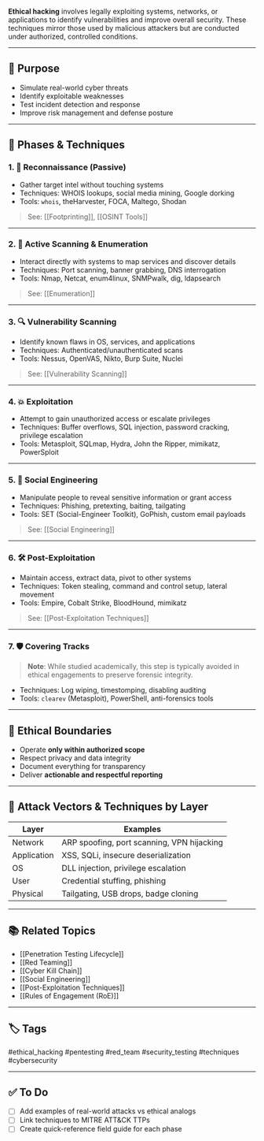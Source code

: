 **Ethical hacking** involves legally exploiting systems, networks, or applications to identify vulnerabilities and improve overall security. These techniques mirror those used by malicious attackers but are conducted under authorized, controlled conditions.

---

## 🎯 Purpose

- Simulate real-world cyber threats  
- Identify exploitable weaknesses  
- Test incident detection and response  
- Improve risk management and defense posture

---

## 🔄 Phases & Techniques

### 1. 👣 **Reconnaissance (Passive)**

- Gather target intel without touching systems  
- Techniques: WHOIS lookups, social media mining, Google dorking  
- Tools: `whois`, theHarvester, FOCA, Maltego, Shodan  

> See: [[Footprinting]], [[OSINT Tools]]

---

### 2. 📡 **Active Scanning & Enumeration**

- Interact directly with systems to map services and discover details  
- Techniques: Port scanning, banner grabbing, DNS interrogation  
- Tools: Nmap, Netcat, enum4linux, SNMPwalk, dig, ldapsearch  

> See: [[Enumeration]]

---

### 3. 🔍 **Vulnerability Scanning**

- Identify known flaws in OS, services, and applications  
- Techniques: Authenticated/unauthenticated scans  
- Tools: Nessus, OpenVAS, Nikto, Burp Suite, Nuclei

> See: [[Vulnerability Scanning]]

---

### 4. 💥 **Exploitation**

- Attempt to gain unauthorized access or escalate privileges  
- Techniques: Buffer overflows, SQL injection, password cracking, privilege escalation  
- Tools: Metasploit, SQLmap, Hydra, John the Ripper, mimikatz, PowerSploit  

---

### 5. 🧬 **Social Engineering**

- Manipulate people to reveal sensitive information or grant access  
- Techniques: Phishing, pretexting, baiting, tailgating  
- Tools: SET (Social-Engineer Toolkit), GoPhish, custom email payloads  

> See: [[Social Engineering]]

---

### 6. 🛠 **Post-Exploitation**

- Maintain access, extract data, pivot to other systems  
- Techniques: Token stealing, command and control setup, lateral movement  
- Tools: Empire, Cobalt Strike, BloodHound, mimikatz  

> See: [[Post-Exploitation Techniques]]

---

### 7. 🛡 **Covering Tracks**

> **Note**: While studied academically, this step is typically avoided in ethical engagements to preserve forensic integrity.

- Techniques: Log wiping, timestomping, disabling auditing  
- Tools: `clearev` (Metasploit), PowerShell, anti-forensics tools  

---

## 🔐 Ethical Boundaries

- Operate **only within authorized scope**  
- Respect privacy and data integrity  
- Document everything for transparency  
- Deliver **actionable and respectful reporting**

---

## 🔄 Attack Vectors & Techniques by Layer

| Layer         | Examples                                  |
|---------------|-------------------------------------------|
| Network       | ARP spoofing, port scanning, VPN hijacking|
| Application   | XSS, SQLi, insecure deserialization        |
| OS            | DLL injection, privilege escalation        |
| User          | Credential stuffing, phishing              |
| Physical      | Tailgating, USB drops, badge cloning       |

---

## 📚 Related Topics

- [[Penetration Testing Lifecycle]]  
- [[Red Teaming]]  
- [[Cyber Kill Chain]]  
- [[Social Engineering]]  
- [[Post-Exploitation Techniques]]  
- [[Rules of Engagement (RoE)]]

---

## 🏷 Tags

#ethical_hacking #pentesting #red_team #security_testing #techniques #cybersecurity

---

## ✅ To Do

- [ ] Add examples of real-world attacks vs ethical analogs  
- [ ] Link techniques to MITRE ATT&CK TTPs  
- [ ] Create quick-reference field guide for each phase
